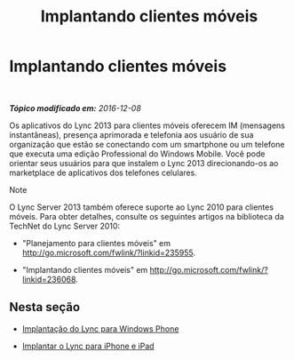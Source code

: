 ﻿---
title: Implantando clientes móveis
TOCTitle: Implantando clientes móveis
ms:assetid: f6e237f8-f38c-4812-8fd8-c5202e7c4045
ms:mtpsurl: https://technet.microsoft.com/pt-br/library/Hh691005(v=OCS.15)
ms:contentKeyID: 49308635
ms.date: 12/10/2016
mtps_version: v=OCS.15
ms.translationtype: HT
---

# Implantando clientes móveis

 

_**Tópico modificado em:** 2016-12-08_

Os aplicativos do Lync 2013 para clientes móveis oferecem IM (mensagens instantâneas), presença aprimorada e telefonia aos usuário de sua organização que estão se conectando com um smartphone ou um telefone que executa uma edição Professional do Windows Mobile. Você pode orientar seus usuários para que instalem o Lync 2013 direcionando-os ao marketplace de aplicativos dos telefones celulares.

> [!note]  
> O Lync Server 2013 também oferece suporte ao Lync 2010 para clientes móveis. Para obter detalhes, consulte os seguintes artigos na biblioteca da TechNet do Lync Server 2010:<ul>
> 
> <li><p>&quot;Planejamento para clientes móveis&quot; em <a href="http://go.microsoft.com/fwlink/?linkid=235955" class="uri">http://go.microsoft.com/fwlink/?linkid=235955</a>.</p></li>
> 
> 
> <li><p>&quot;Implantando clientes móveis&quot; em <a href="http://go.microsoft.com/fwlink/?linkid=236068" class="uri">http://go.microsoft.com/fwlink/?linkid=236068</a>.</p></li></ul>


## Nesta seção

  - [Implantação do Lync para Windows Phone](lync-server-2013-deploying-lync-for-windows-phone.md)

  - [Implantar o Lync para iPhone e iPad](lync-server-2013-deploying-lync-for-iphone-and-ipad.md)


